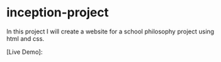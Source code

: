 # inception-project

In this project I will create a website for a school philosophy project using html and css.

[Live Demo]: 